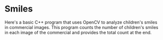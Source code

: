 # Smiles
Here's a basic C++ program that uses OpenCV to analyze children's smiles in commercial images. This program counts the number of children's smiles in each image of the commercial and provides the total count at the end.
